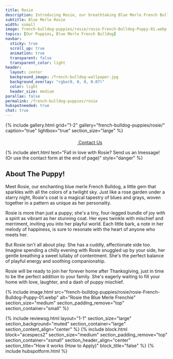 ```yaml
---
title: Rosie
description: Introducing Rosie, our breathtaking Blue Merle French Bulldog puppy.
subtitle: Blue Merle Rosie
width: xsmall
image: french-bulldog-puppies/rosie/rosie-French-Bulldog-Puppy-01.webp
topics: [Our Puppies, Blue Merle French Bulldog]
navbar:
  sticky: true
  scroll_up: true
  animation: true
  transparent: false
  transparent_color: light
header:
  layout: center
  background_image: /french-bulldog-wallpaper.jpg
  background_overlay: "rgba(0, 0, 0, 0.07)"
  color: light
  header_size: medium
parallax: false
permalink: /french-bulldog-puppies/rosie
hubspotneeded: true
chat: true
---
```


{% include gallery.html
grid="1-2"
gallery="french-bulldog-puppies/rosie/"
caption="true"
lightbox="true"
section_size="large"
%}

<center><a class="uk-button uk-button-danger uk-border-pill uk-button-xlarge my-border-rounded" href="tel:212-739-0182">
    <span data-uk-icon="phone" class="uk-icon">
        <svg width="20" height="20" viewBox="0 0 20 20" xmlns="http://www.w3.org/2000/svg"></svg>
    </span>
    Contact Us
</a>
</center>

{% include alert.html text="Fall in love with Rosie? Send us an Imessage! (Or use the contact form at the end of page)" style="danger" %}

## About The Puppy!
Meet Rosie, our enchanting blue merle French Bulldog, a little gem that sparkles with all the colors of a twilight sky. Just like a rose garden under a starry night, Rosie's coat is a magical tapestry of blues and grays, woven together in a pattern as unique as her personality.

Rosie is more than just a puppy; she's a tiny, four-legged bundle of joy with a spirit as vibrant as her stunning coat. Her eyes twinkle with mischief and merriment, inviting you into her playful world. Each little bark, a note in her melody of happiness, is sure to resonate with the heart of anyone who meets her.

But Rosie isn't all about play. She has a cuddly, affectionate side too. Imagine spending a chilly evening with Rosie snuggled up by your side, her gentle breathing a sweet lullaby of contentment. She's the perfect balance of playful energy and soothing companionship.

Rosie will be ready to join her forever home after Thanksgiving, just in time to be the perfect addition to your family. She's eagerly waiting to fill your home with love, laughter, and a dash of puppy mischief.

{% include image.html
src="french-bulldog-puppies/rosie/rosie-French-Bulldog-Puppy-01.webp"
alt="Rosie the Blue Merle Frenchie"
section_size="medium"
section_padding_remove="top"
section_container="small"
%}

{% include reviewsg.html
layout="1-1"
section_size="large"
section_background="muted"
section_container="large"
section_content_align="center"
%}
{% include block.html
block="acespecs2"
section_size="medium"
section_padding_remove="top"
section_container="xsmall"
section_header_align="center"
section_title="How it works (How to Apply)"
block_title="false"
%}
{% include hubspotform.html %}

